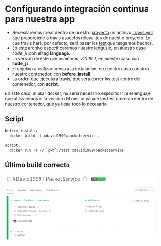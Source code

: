 # Configurando integración continua para nuestra app

- Necesitaremos crear dentro de nuestro [proyecto](https://github.com/XDavid1999/PacketService) un archivo [.travis.yml](https://github.com/XDavid1999/PacketService/blob/master/.travis.yml) que proporcione a travis aspectos relevantes de nuestro proyecto. Lo que travis hará, por defecto, será pasar los [test](https://github.com/XDavid1999/PacketService/blob/master/test/packetServiceTest.js) que tengamos hechos.
- En este archivo especificaremos nuestro lenguaje, en nuestro caso *node_js*,con el tag **language**.
- La versión de este que usaremos, *v10.19.0*, en nuestro caso con **node_js**.
- El objetivo a realizar previo a la instalación, en nuestro caso construir nuestro contenedor, con **before_install**.
- La orden que ejecutará travis, que será correr los test dentro del contenedor, con **script**.

En este caso, al usar docker, no sería necesario especificar ni el lenguaje que utilizaremos ni la versión del mismo ya que los test correrán dentro de nuestro contenedor, que ya tiene todo lo necesario.

## Script

~~~
before_install:
  docker build -t xdavid1999/packetservice .

script:
  docker run -t -v `pwd`:/test xdavid1999/packetservice
~~~

## Último build correcto
![travisCorrecto](images/im1.png)